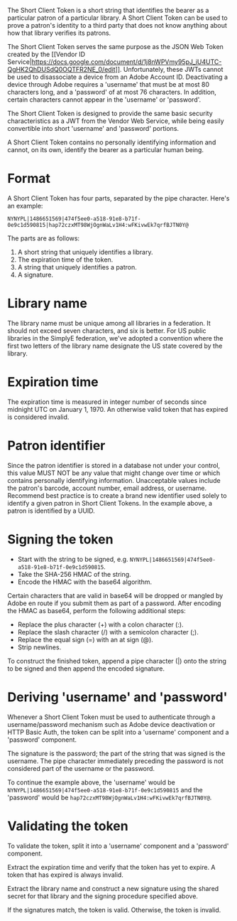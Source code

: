 The Short Client Token is a short string that identifies the bearer as a particular patron of a particular library. A Short Client Token can be used to prove a patron's identity to a third party that does not know anything about how that library verifies its patrons.

The Short Client Token serves the same purpose as the JSON Web Token created by the [[Vendor ID Service|https://docs.google.com/document/d/1j8nWPVmy95pJ_iU4UTC-QgHK2QhDUSdQ0OQTFR2NE_0/edit]]. Unfortunately, these JWTs cannot be used to disassociate a device from an Adobe Account ID. Deactivating a device through Adobe requires a 'username' that must be at most 80 characters long, and a 'password' of at most 76 characters. In addition, certain characters cannot appear in the 'username' or 'password'. 

The Short Client Token is designed to provide the same basic security characteristics as a JWT from the Vendor Web Service, while being easily convertible into short 'username' and 'password' portions.

A Short Client Token contains no personally identifying information and cannot, on its own, identify the bearer as a particular human being.

# Format

A Short Client Token has four parts, separated by the pipe character. Here's an example:

```
NYNYPL|1486651569|474f5ee0-a518-91e8-b71f-0e9c1d590815|hap72czxMT98WjOgnWaLv1H4:wFKivwEk7qrfBJTN0Y@
```

The parts are as follows:

1. A short string that uniquely identifies a library.
2. The expiration time of the token.
3. A string that uniquely identifies a patron.
4. A signature.

# Library name

The library name must be unique among all libraries in a federation. It should not exceed seven characters, and six is better. For US public libraries in the SimplyE federation, we've adopted a convention where the first two letters of the library name designate the US state covered by the library.

# Expiration time

The expiration time is measured in integer number of seconds since midnight UTC on January 1, 1970. An otherwise valid token that has expired is considered invalid.

# Patron identifier

Since the patron identifier is stored in a database not under your control, this value MUST NOT be any value that might change over time or which contains personally identifying information. Unacceptable values include the patron's barcode, account number, email address, or username. Recommend best practice is to create a brand new identifier used solely to identify a given patron in Short Client Tokens. In the example above, a patron is identified by a UUID.

# Signing the token

* Start with the string to be signed, e.g. `NYNYPL|1486651569|474f5ee0-a518-91e8-b71f-0e9c1d590815`. 
* Take the SHA-256 HMAC of the string.
* Encode the HMAC with the base64 algorithm.

Certain characters that are valid in base64 will be dropped or mangled by Adobe en route if you submit them as part of a password. After encoding the HMAC as base64, perform the following additional steps:

* Replace the plus character (+) with a colon character (:).
* Replace the slash character (/) with a semicolon character (;).
* Replace the equal sign (=) with an at sign (@).
* Strip newlines.

To construct the finished token, append a pipe character (|) onto the string to be signed and then append the encoded signature.

# Deriving 'username' and 'password'

Whenever a Short Client Token must be used to authenticate through a username/password mechanism such as Adobe device deactivation or HTTP Basic Auth, the token can be split into a 'username' component and a 'password' component.

The signature is the password; the part of the string that was signed is the username. The pipe character immediately preceding the password is not considered part of the username or the password.

To continue the example above, the 'username' would be `NYNYPL|1486651569|474f5ee0-a518-91e8-b71f-0e9c1d590815` and the 'password' would be `hap72czxMT98WjOgnWaLv1H4:wFKivwEk7qrfBJTN0Y@`.

# Validating the token

To validate the token, split it into a 'username' component and a 'password' component.

Extract the expiration time and verify that the token has yet to expire. A token that has expired is always invalid.

Extract the library name and construct a new signature using the shared secret for that library and the signing procedure specified above.

If the signatures match, the token is valid. Otherwise, the token is invalid.